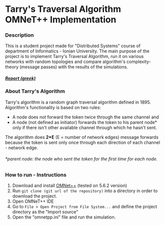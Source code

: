 # Tarry's Traversal Algorithm OMNeT++ Implementation

### Description

This is a student project made for "Distributed Systems" course of department of Informatics - Ionian University. The main purpose of the project is to implement Tarry's Traversal Algorithm, run it on various networks with random topologies and compare algorithm's complexity-theory (message passes) with the results of the simulations.

##### [Report (greek)](https://github.com/p17griv/tarrys-traversal-algorithm-implementation/blob/master/report%20-%20greek.pdf)

### About Tarry's Algorithm

Tarry's algorithm is a random graph traversal algorithm defined in 1895. Algorithm's functionality is based on two rules:
* A node does not forward the token twice through the same channel and
* A node (not defined as initiator) forwards the token to his parent node* only if there isn't other available channel through which he hasn't sent.

The algorithm does <b>2*E</b> (E = number of network edges) message forwards because the token is sent only once through each direction of each channel - network edge.

###### *parent node: the node who sent the token for the first time for each node.

### How to run - Instructions

1. Download and install [OMNet++](https://omnetpp.org/download/) (tested on 5.6.2 version)
2. Run ```git clone (git url of the repository)``` into a directory in order to download the project.
3. Open OMNeT++ IDE
4. Go to ```File > Open Project from File System...``` and define the project directory as the "Import source"
5. Open the "omnetpp.ini" file and run the simulation.
